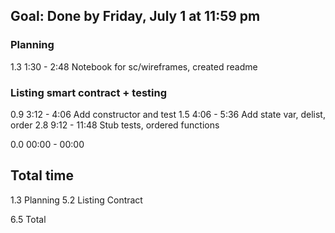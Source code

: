 ## Goal: Done by Friday, July 1 at 11:59 pm

### Planning
1.3	1:30 - 2:48	Notebook for sc/wireframes, created readme

### Listing smart contract + testing
0.9	3:12 - 4:06	Add constructor and test
1.5	4:06 - 5:36	Add state var, delist, order
2.8	9:12 - 11:48	Stub tests, ordered functions


0.0	00:00 - 00:00	

## Total time
1.3 Planning
5.2 Listing Contract

6.5 Total
